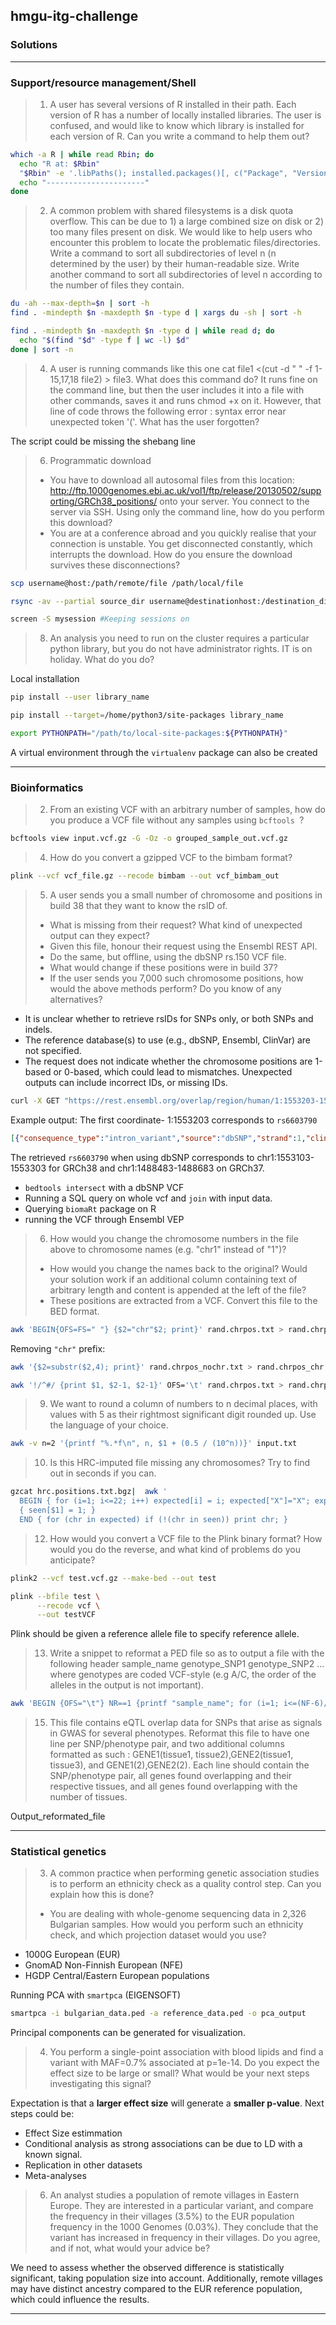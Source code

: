 ## hmgu-itg-challenge
### Solutions
---

### Support/resource management/Shell

> 1. A user has several versions of R installed in their path. Each version of R has a number of locally installed libraries. The user is confused, and would like to know which library is installed for each version of R. Can you write a command to help them out?

```sh
which -a R | while read Rbin; do 
  echo "R at: $Rbin" 
  "$Rbin" -e '.libPaths(); installed.packages()[, c("Package", "Version")]'
  echo "----------------------"
done
```

> 2. A common problem with shared filesystems is a disk quota overflow. This can be due to 1) a large combined size on disk or 2) too many files present on disk. We would like to help users who encounter this problem to locate the problematic files/directories. Write a command to sort all subdirectories of level n (n determined by the user) by their human-readable size. Write another command to sort all subdirectories of level n according to the number of files they contain.
```sh
du -ah --max-depth=$n | sort -h
find . -mindepth $n -maxdepth $n -type d | xargs du -sh | sort -h
```

```sh
find . -mindepth $n -maxdepth $n -type d | while read d; do 
  echo "$(find "$d" -type f | wc -l) $d"
done | sort -n
```

> 4. A user is running commands like this one cat file1 <(cut -d " " -f 1-15,17,18 file2) > file3. What does this command do? It runs fine on the command line, but then the user includes it into a file with other commands, saves it and runs chmod +x on it. However, that line of code throws the following error : syntax error near unexpected token '('. What has the user forgotten?

The script could be missing the shebang line

> 6. Programmatic download
>- You have to download all autosomal files from this location: http://ftp.1000genomes.ebi.ac.uk/vol1/ftp/release/20130502/supporting/GRCh38_positions/ onto your server. You connect to the server via SSH. Using only the command line, how do you perform this download?
>- You are at a conference abroad and you quickly realise that your connection is unstable. You get disconnected constantly, which interrupts the download. How do you ensure the download survives these disconnections?

```sh
scp username@host:/path/remote/file /path/local/file
```
```sh
rsync -av --partial source_dir username@destinationhost:/destination_dir
```
```sh
screen -S mysession #Keeping sessions on
```

> 8. An analysis you need to run on the cluster requires a particular python library, but you do not have administrator rights. IT is on holiday. What do you do?

Local installation
```sh
pip install --user library_name

pip install --target=/home/python3/site-packages library_name

export PYTHONPATH="/path/to/local-site-packages:${PYTHONPATH}"
```
A virtual environment through the ```virtualenv``` package can also be created

---

### Bioinformatics

> 2. From an existing VCF with an arbitrary number of samples, how do you produce a VCF file without any samples using ```bcftools ```? 

```sh
bcftools view input.vcf.gz -G -Oz -o grouped_sample_out.vcf.gz
```

> 4. How do you convert a gzipped VCF to the bimbam format? 

```sh
plink --vcf vcf_file.gz --recode bimbam --out vcf_bimbam_out
```

> 5. A user sends you a small number of chromosome and positions in build 38 that they want to know the rsID of.
>- What is missing from their request? What kind of unexpected output can they expect?
>- Given this file, honour their request using the Ensembl REST API.
>- Do the same, but offline, using the dbSNP rs.150 VCF file.
>- What would change if these positions were in build 37?
>- If the user sends you 7,000 such chromosome positions, how would the above methods perform? Do you know of any alternatives?

- It is unclear whether to retrieve rsIDs for SNPs only, or both SNPs and indels.
- The reference database(s) to use (e.g., dbSNP, Ensembl, ClinVar) are not specified.
- The request does not indicate whether the chromosome positions are 1-based or 0-based, which could lead to mismatches.
Unexpected outputs can include incorrect IDs, or missing IDs.

```sh
curl -X GET "https://rest.ensembl.org/overlap/region/human/1:1553203-1553203?feature=variation" -H "Content-Type: application/json"
```
Example output: The first coordinate- 1:1553203 corresponds to ```rs6603790```
```json
[{"consequence_type":"intron_variant","source":"dbSNP","strand":1,"clinical_significance":[],"assembly_name":"GRCh38","feature_type":"variation","alleles":["C","T"],"start":1553203,"seq_region_name":"1","id":"rs6603790","end":1553203}]% 
```
The retrieved ```rs6603790``` when using dbSNP corresponds to chr1:1553103-1553303 for GRCh38
and chr1:1488483-1488683 on GRCh37.

- ```bedtools intersect``` with a dbSNP VCF
- Running a SQL query on whole vcf and ```join``` with input data.
- Querying ```biomaRt``` package on R 
- running the VCF through Ensembl VEP

> 6. How would you change the chromosome numbers in the file above to chromosome names (e.g. "chr1" instead of "1")?
>- How would you change the names back to the original? Would your solution work if an additional column containing text of arbitrary length and content is appended at the left of the file?
>- These positions are extracted from a VCF. Convert this file to the BED format.

```sh
awk 'BEGIN{OFS=FS=" "} {$2="chr"$2; print}' rand.chrpos.txt > rand.chrpos_nochr.txt
```
Removing `"chr"` prefix:
```sh
awk '{$2=substr($2,4); print}' rand.chrpos_nochr.txt > rand.chrpos_chr.txt
```
```sh
awk '!/^#/ {print $1, $2-1, $2-1}' OFS='\t' rand.chrpos.txt > rand.chrpos.txt.bed
```

> 9. We want to round a column of numbers to n decimal places, with values with 5 as their rightmost significant digit rounded up. Use the language of your choice.

```sh
awk -v n=2 '{printf "%.*f\n", n, $1 + (0.5 / (10^n))}' input.txt
```

> 10. Is this HRC-imputed file missing any chromosomes? Try to find out in seconds if you can.

```sh
gzcat hrc.positions.txt.bgz|  awk '                                                                       
  BEGIN { for (i=1; i<=22; i++) expected[i] = i; expected["X"]="X"; expected["Y"]="Y"; expected["MT"]="MT"; }
  { seen[$1] = 1; }
  END { for (chr in expected) if (!(chr in seen)) print chr; }
```

> 12. How would you convert a VCF file to the Plink binary format? How would you do the reverse, and what kind of problems do you anticipate?

```sh
plink2 --vcf test.vcf.gz --make-bed --out test
```

```sh
plink --bfile test \
      --recode vcf \
      --out testVCF
```
Plink should be given a reference allele file to specify reference allele.


> 13. Write a snippet to reformat a PED file so as to output a file with the following header sample_name genotype_SNP1 genotype_SNP2 ... where genotypes are coded VCF-style (e.g A/C, the order of the alleles in the output is not important).

```sh
awk 'BEGIN {OFS="\t"} NR==1 {printf "sample_name"; for (i=1; i<=(NF-6)/2; i++) printf "\tgenotype_SNP" i; print ""} {printf "%s", $2; for (i=7; i<NF; i+=2) printf "\t%s/%s", $i, $(i+1); print ""}' input.ped > output.tsv

```

> 15. This file contains eQTL overlap data for SNPs that arise as signals in GWAS for several phenotypes. Reformat this file to have one line per SNP/phenotype pair, and two additional columns formatted as such : GENE1(tissue1, tissue2),GENE2(tissue1, tissue3), and GENE1(2),GENE2(2). Each line should contain the SNP/phenotype pair, all genes found overlapping and their respective tissues, and all genes found overlapping with the number of tissues.

Output_reformated_file

---

### Statistical genetics

> 3. A common practice when performing genetic association studies is to perform an ethnicity check as a quality control step. Can you explain how this is done?
> - You are dealing with whole-genome sequencing data in 2,326 Bulgarian samples. How would you perform such an ethnicity check, and which projection dataset would you use?
  
- 1000G European (EUR)
- GnomAD Non-Finnish European (NFE)
- HGDP Central/Eastern European populations

Running PCA with `smartpca` (EIGENSOFT)
```sh
smartpca -i bulgarian_data.ped -a reference_data.ped -o pca_output
```
Principal components can be generated for visualization.

> 4. You perform a single-point association with blood lipids and find a variant with MAF=0.7% associated at p=1e-14. Do you expect the effect size to be large or small? What would be your next steps investigating this signal?

Expectation is that a **larger effect size** will generate a **smaller p-value**.
Next steps could be:
- Effect Size estimmation
- Conditional analysis as strong associations can be due to LD with a known signal.
- Replication in other datasets
- Meta-analyses

> 6. An analyst studies a population of remote villages in Eastern Europe. They are interested in a particular variant, and compare the frequency in their villages (3.5%) to the EUR population frequency in the 1000 Genomes (0.03%). They conclude that the variant has increased in frequency in their villages. Do you agree, and if not, what would your advice be?

We need to assess whether the observed difference is statistically significant, taking population size into account. Additionally, remote villages may have distinct ancestry compared to the EUR reference population, which could influence the results.

---

